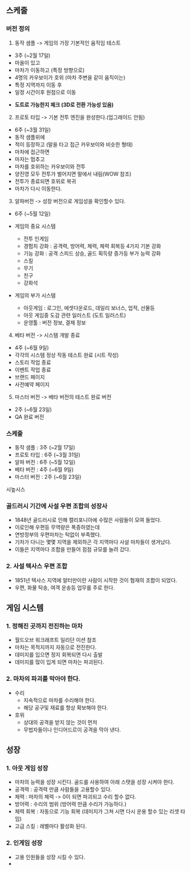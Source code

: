 ## 스케줄
### 버전 정의
1) 동작 샘플 -> 게임의 가장 기본적인 움직임 테스트
  - 3주 (~2월 17일)
  - 마을이 있고 
  - 마차가 이동하고 (특정 방향으로)
  - 4명의 카우보이가 호위 (마차 주변을 같이 움직이는)
  - 특정 지역까지 이동 후
  - 일정 시간이후 원점으로 이동
  * <b> 도트로 가능한지 체크 (3D로 전환 가능성 있음)</b>

2) 프로토 타입 -> 기본 전투 엔진을 완성한다.(업그레이드 안됨)
  - 6주 (~3월 31일)
  - 동작 샘플위에 
  - 적이 등장하고 (말을 타고 접근 카우보이와 비슷한 형태)
  - 마차에 접근하면 
  - 마자는 멈추고 
  - 마차를 호위하는 카우보이와 전투
  - 양진영 모두 전투가 벌어지면 말에서 내림(WOW 참조)
  - 전투가 종료되면 호위로 복귀
  - 마차가 다시 이동한다. 

3) 알파버전 -> 성장 버전으로 게임성을 확인할수 있다.
  - 6주 (~5월 12일)
  - 게임의 중요 시스템    
    - 전투 인게임 
    - 경험치 강화 : 공격력, 방어력, 체력, 체력 회복등 4가지 기본 강화 
    - 기능 강화 : 공격 스피드 상승, 골드 획득량 증가등 부가 능력 강화 
    - 스킬 
    - 무기
    - 친구
    - 강화석
    
  - 게임의 부가 시스템   
    - 아웃게임 : 로그인, 에셋다운로드, 데일리 보너스, 업적, 선물등
    - 아웃 게임중 도감 관련 일러스트 (도트 일러스트)
    - 운영툴 : 버전 정보, 결제 정보
 
4) 베타 버전 -> 시스템 개발 종료 
  - 4주 (~6월 9일)
  - 각각의 시스템 정상 작동 테스트 완료 (시트 작성)
  - 스토리 작업 종료 
  - 이벤트 작업 종료
  - 브랜드 페이지
  - 사전예약 페이지

5) 마스터 버전 -> 베타 버전의 테스트 완료 버전
  - 2주 (~6월 23일)
  - QA 완료 버전 

### 스케줄
  - 동작 샘플   : 3주 (~2월 17일)
  - 프로토 타입 : 6주 (~3월 31일)
  - 알파 버전   : 6주 (~5월 12일)
  - 베타 버전   : 4주 (~6월 9일)
  - 마스터 버전 : 2주 (~6월 23일)


시높시스
### 골드러시 기간에 사설 우편 조합의 성장사
- 1848년 골드러시로 인해 캘리포니아에 수많은 사람들이 모여 들었다. 
- 이로인해 우편등 무역량은 폭증하였는데 
- 연방정부의 우편마차는 턱없이 부족했다. 
- 기차가 다니는 몇몇 지역을 제외하곤 각 지역마다 사설 마차들이 생겨났다. 
- 이들은 지역마다 조합을 만들어 점점 규모를 늘려 갔다. 

### 2. 사설 텍사스 우편 조합
- 1851년 텍사스 지역에 알터만이란 사람이 시작한 것이 협재의 조합이 되었다. 
- 우편, 화물 탁송, 여객 운송등 업무를 주로 한다. 


## 게임 시스템
### 1. 정해진 곳까지 전진하는 마차
- 월드오브 워크래프트 일리단 미션 참조 
- 마차는 목적지까지 자동으로 전진한다. 
- 데미지를 입으면 정지 회복되면 다시 출발 
- 데미지를 많이 입게 되면 마차는 파괴된다.

### 2. 마차의 파괴를 막아야 한다. 
  - 수리
    - 지속적으로 마차를 수리해야 한다. 
    - 해당 공구및 재료를 항상 확보해야 한다. 
  - 호위
    - 상대의 공격을 받지 않는 것이 먼저
    - 무법자들이나 인디어드르이 공격을 막아 낸다. 

## 성장 
### 1. 아웃 게임 성장 
- 마차의 능력을 성장 시킨다. 골드를 사용하여 아래 스탯을 성장 시켜야 한다.
- 공격력 : 공격력 만큼 사람들을 고용할수 있다. 
- 체력 : 마차의 체력 -> 0이 되면 파괴되고 수리 할수 없다. 
- 방어력 : 수리의 범위 (방어력 만큼 수리가 가능하다.)
- 체력 회복 : 자동으로 기능 회복 (데미지가 그쳐 시면 다시 운용 할수 있는 리셋 타임)
- 고급 스킬 : 레벨마다 활성화 된다. 

### 2. 인게임 성장
- 고용 인원들을 성장 시킬 수 있다. 
- 
